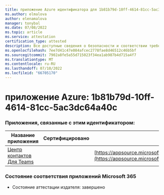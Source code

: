 ```yaml
---
title: приложение Azure идентификатора для 1b81b79d-10ff-4614-81cc-5ac3dc64a40c
ms.author: elmalova
author: elenamalova
manager: tonybal
ms.date: 07/08/2022
ms.topic: article
ms.service: attestation
certification_type: attested
description: Все доступные сведения о безопасности и соответствии требованиям для 1b81b79d-10ff-4614-81cc-5ac3dc64a40c.
ms.openlocfilehash: 7ee7d41c47e084afcec2778fae8d46512c46b5bf
ms.sourcegitcommit: 7902a8fe5a55d715023f34ea1ab987b4d715a4f7
ms.translationtype: MT
ms.contentlocale: ru-RU
ms.lasthandoff: 07/10/2022
ms.locfileid: "66705170"
---
```

# <a name="azure-app-id-1b81b79d-10ff-4614-81cc-5ac3dc64a40c"></a>приложение Azure: 1b81b79d-10ff-4614-81cc-5ac3dc64a40c


### <a name="apps-associated-with-this-id"></a>Приложения, связанные с этим идентификатором:
| **Название приложения** | **Сертифицировано** | **Просмотр в AppSource** |
|--------------|---------------|-----------------------|
| [Центр контактов Для Teams](../forward/geomant.buzzeasy_teams_contact_center.md) |  | [https://appsource.microsoft.com/product/office/geomant.buzzeasy_teams_contact_center](https://appsource.microsoft.com/product/office/geomant.buzzeasy_teams_contact_center) |

### <a name="microsoft-365-app-compliance-status"></a>Состояние соответствия приложений Microsoft 365
- Состояние аттестации издателя: завершено
